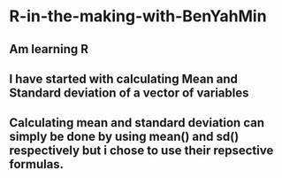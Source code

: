 # R-in-the-making-with-BenYahMin
## Am learning R
## I have started with calculating Mean and Standard deviation of a vector of variables
## Calculating mean and standard deviation can simply be done by using mean() and sd() respectively but i chose to use their repsective formulas.
